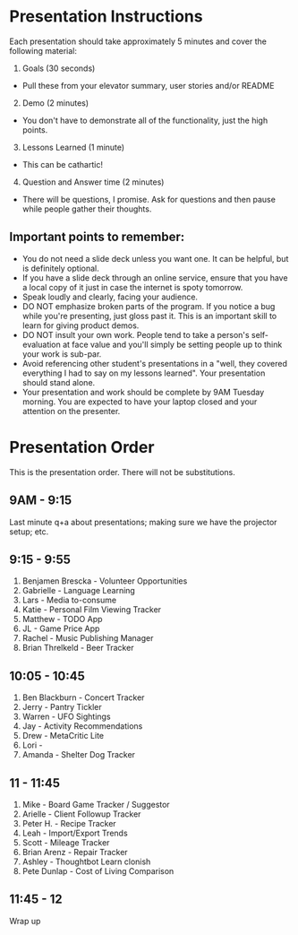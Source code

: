 # Presentation Instructions

Each presentation should take approximately 5 minutes and cover the following material:

1. Goals (30 seconds)
  * Pull these from your elevator summary, user stories and/or README
2. Demo (2 minutes)
  * You don't have to demonstrate all of the functionality, just the high points.
3. Lessons Learned (1 minute)
  * This can be cathartic!
4. Question and Answer time (2 minutes)
  * There will be questions, I promise.  Ask for questions and then pause while people gather their thoughts.

## Important points to remember:

* You do not need a slide deck unless you want one.  It can be helpful, but is definitely optional.
* If you have a slide deck through an online service, ensure that you have a local copy of it just in case the internet is spoty tomorrow.
* Speak loudly and clearly, facing your audience.
* DO NOT emphasize broken parts of the program.  If you notice a bug while you're presenting, just gloss past it. This is an important skill to learn for giving product demos.
* DO NOT insult your own work.  People tend to take a person's self-evaluation at face value and you'll simply be setting people up to think your work is sub-par.
* Avoid referencing other student's presentations in a "well, they covered everything I had to say on my lessons learned".  Your presentation should stand alone.
* Your presentation and work should be complete by 9AM Tuesday morning.  You are expected to have your laptop closed and your attention on the presenter.

# Presentation Order

This is the presentation order.  There will not be substitutions.

## 9AM - 9:15

Last minute q+a about presentations; making sure we have the projector setup; etc.

## 9:15 - 9:55

1. Benjamen Brescka - Volunteer Opportunities
2. Gabrielle - Language Learning
3. Lars - Media to-consume
4. Katie - Personal Film Viewing Tracker
5. Matthew - TODO App
6. JL - Game Price App
7. Rachel - Music Publishing Manager
8. Brian Threlkeld - Beer Tracker


## 10:05 - 10:45

1. Ben Blackburn - Concert Tracker
2. Jerry - Pantry Tickler
3. Warren - UFO Sightings
4. Jay - Activity Recommendations
5. Drew - MetaCritic Lite
6. Lori - 
7. Amanda - Shelter Dog Tracker

## 11 - 11:45
1. Mike - Board Game Tracker / Suggestor
2. Arielle - Client Followup Tracker
3. Peter H. - Recipe Tracker
4. Leah - Import/Export Trends
5. Scott - Mileage Tracker
6. Brian Arenz - Repair Tracker
7. Ashley - Thoughtbot Learn clonish
8. Pete Dunlap - Cost of Living Comparison

## 11:45 - 12

Wrap up

